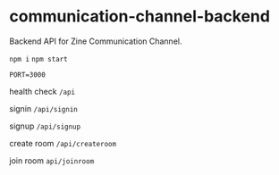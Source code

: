 # communication-channel-backend
Backend API for Zine Communication Channel.

```npm i```
```npm start```

```PORT=3000```

health check
```/api```

signin
```/api/signin```


signup
```/api/signup```


create room
```/api/createroom```


join room
```api/joinroom```